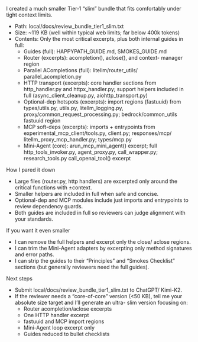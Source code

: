 I created a much smaller Tier‑1 “slim” bundle that fits
  comfortably under tight context limits.

  - Path: local/docs/review_bundle_tier1_slim.txt
  - Size: ~119 KB (well within typical web limits; far below
  400k tokens)
  - Contents: Only the most critical excerpts, plus both
  internal guides in full:
      - Guides (full): HAPPYPATH_GUIDE.md, SMOKES_GUIDE.md
      - Router (excerpts): acompletion(), aclose(), and context-
  manager region
      - Parallel ACompletions (full): litellm/router_utils/
  parallel_acompletion.py
      - HTTP transport (excerpts): core handler sections from
  http_handler.py and httpx_handler.py; support helpers included
  in full (async_client_cleanup.py, aiohttp_transport.py)
      - Optional-dep hotspots (excerpts): import regions
  (fastuuid) from types/utils.py, utils.py, litellm_logging.py,
  proxy/common_request_processing.py; bedrock/common_utils
  fastuuid region
      - MCP soft-deps (excerpts): imports + entrypoints from
  experimental_mcp_client/tools.py, client.py; responses/mcp/
  litellm_proxy_mcp_handler.py; types/mcp.py
      - Mini-Agent (core): arun_mcp_mini_agent() excerpt;
  full http_tools_invoker.py, agent_proxy.py, call_wrapper.py;
  research_tools.py call_openai_tool() excerpt

  How I pared it down

  - Large files (router.py, http handlers) are excerpted only
  around the critical functions with ±context.
  - Smaller helpers are included in full when safe and concise.
  - Optional-dep and MCP modules include just imports and
  entrypoints to review dependency guards.
  - Both guides are included in full so reviewers can judge
  alignment with your standards.

  If you want it even smaller

  - I can remove the full helpers and excerpt only the close/
  aclose regions.
  - I can trim the Mini-Agent adapters by excerpting only method
  signatures and error paths.
  - I can strip the guides to their “Principles” and “Smokes
  Checklist” sections (but generally reviewers need the full
  guides).

  Next steps

  - Submit local/docs/review_bundle_tier1_slim.txt to ChatGPT/
  Kimi-K2.
  - If the reviewer needs a “core-of-core” version (<50 KB),
  tell me your absolute size target and I’ll generate an ultra-
  slim version focusing on:
      - Router acompletion/aclose excerpts
      - One HTTP handler excerpt
      - fastuuid and MCP import regions
      - Mini-Agent loop excerpt only
      - Guides reduced to bullet checklists